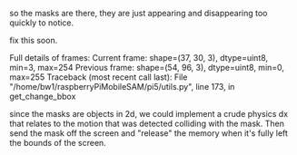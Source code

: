 





so the masks are there, they are just appearing and disappearing too quickly to notice.

fix this soon.





Full details of frames:
Current frame: shape=(37, 30, 3), dtype=uint8, min=3, max=254
Previous frame: shape=(54, 96, 3), dtype=uint8, min=0, max=255
Traceback (most recent call last):
  File "/home/bw1/raspberryPiMobileSAM/pi5/utils.py", line 173, in get_change_bbox

since the masks are objects in 2d, we could implement a crude physics dx that relates to the motion that was detected colliding with the mask. Then send the mask off the screen and "release" the memory when it's fully left the bounds of the screen.